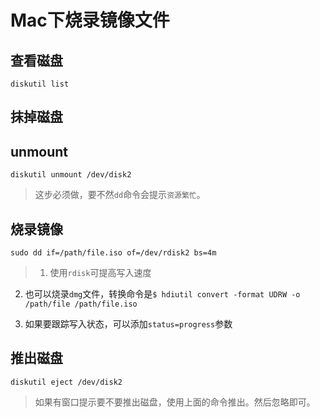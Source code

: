 # Mac下烧录镜像文件

## 查看磁盘

```shell
diskutil list
```

## 抹掉磁盘

## unmount

```shell
diskutil unmount /dev/disk2
```

> 这步必须做，要不然`dd`命令会提示`资源繁忙`。

## 烧录镜像

```shell
sudo dd if=/path/file.iso of=/dev/rdisk2 bs=4m
```

> 1. 使用`rdisk`可提高写入速度

2. 也可以烧录`dmg`文件，转换命令是`$ hdiutil convert -format UDRW -o /path/file /path/file.iso`

3. 如果要跟踪写入状态，可以添加`status=progress`参数

## 推出磁盘

```shell
diskutil eject /dev/disk2
```

> 如果有窗口提示要不要推出磁盘，使用上面的命令推出。然后忽略即可。

